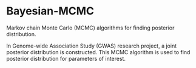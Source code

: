 # Bayesian-MCMC
Markov chain Monte Carlo (MCMC) algorithms for finding posterior distribution.

In Genome-wide Association Study (GWAS) research project, a joint posterior distribution is constructed. This MCMC algorithm is used to find posterior distribution for parameters of interest.
